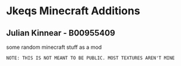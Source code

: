 # Jkeqs Minecraft Additions
## Julian Kinnear - B00955409
some random minecraft stuff as a mod

```NOTE: THIS IS NOT MEANT TO BE PUBLIC. MOST TEXTURES AREN'T MINE```
